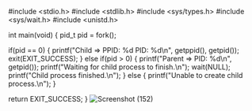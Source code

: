 #include <stdio.h>
#include <stdlib.h>
#include <sys/types.h>
#include <sys/wait.h>
#include <unistd.h>
 
int main(void) {
  pid_t pid = fork();
 
  if(pid == 0) {
    printf("Child => PPID: %d PID: %d\n", getppid(), getpid());
    exit(EXIT_SUCCESS);
  }
  else if(pid > 0) {
    printf("Parent => PID: %d\n", getpid());
    printf("Waiting for child process to finish.\n");
    wait(NULL);
    printf("Child process finished.\n");
  }
  else {
    printf("Unable to create child process.\n");
  }
 
  return EXIT_SUCCESS;
}
![Screenshot (152)](https://user-images.githubusercontent.com/112462605/191056060-1eac98f8-b6f6-4291-89d0-b7e3a57a622f.png)
